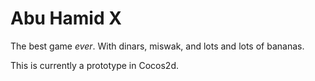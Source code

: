 # Abu Hamid X

The best game *ever*. With dinars, miswak, and lots and lots of bananas.

This is currently a prototype in Cocos2d.
